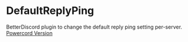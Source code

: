 # DefaultReplyPing

BetterDiscord plugin to change the default reply ping setting per-server.
[Powercord Version](https://github.com/asportnoy/DefaultReplyPing-pc)
